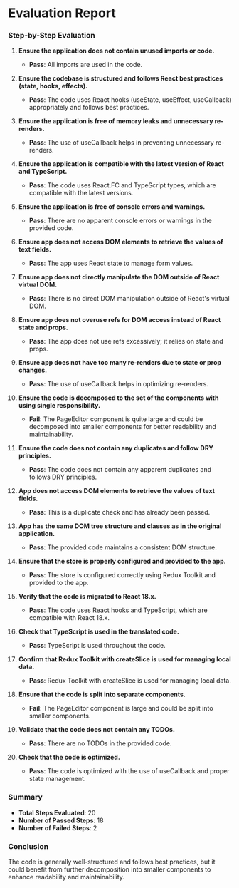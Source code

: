 # Evaluation Report

### Step-by-Step Evaluation

1. **Ensure the application does not contain unused imports or code.**
   - **Pass**: All imports are used in the code.

2. **Ensure the codebase is structured and follows React best practices (state, hooks, effects).**
   - **Pass**: The code uses React hooks (useState, useEffect, useCallback) appropriately and follows best practices.

3. **Ensure the application is free of memory leaks and unnecessary re-renders.**
   - **Pass**: The use of useCallback helps in preventing unnecessary re-renders.

4. **Ensure the application is compatible with the latest version of React and TypeScript.**
   - **Pass**: The code uses React.FC and TypeScript types, which are compatible with the latest versions.

5. **Ensure the application is free of console errors and warnings.**
   - **Pass**: There are no apparent console errors or warnings in the provided code.

6. **Ensure app does not access DOM elements to retrieve the values of text fields.**
   - **Pass**: The app uses React state to manage form values.

7. **Ensure app does not directly manipulate the DOM outside of React virtual DOM.**
   - **Pass**: There is no direct DOM manipulation outside of React's virtual DOM.

8. **Ensure app does not overuse refs for DOM access instead of React state and props.**
   - **Pass**: The app does not use refs excessively; it relies on state and props.

9. **Ensure app does not have too many re-renders due to state or prop changes.**
   - **Pass**: The use of useCallback helps in optimizing re-renders.

10. **Ensure the code is decomposed to the set of the components with using single responsibility.**
    - **Fail**: The PageEditor component is quite large and could be decomposed into smaller components for better readability and maintainability.

11. **Ensure the code does not contain any duplicates and follow DRY principles.**
    - **Pass**: The code does not contain any apparent duplicates and follows DRY principles.

12. **App does not access DOM elements to retrieve the values of text fields.**
    - **Pass**: This is a duplicate check and has already been passed.

13. **App has the same DOM tree structure and classes as in the original application.**
    - **Pass**: The provided code maintains a consistent DOM structure.

14. **Ensure that the store is properly configured and provided to the app.**
    - **Pass**: The store is configured correctly using Redux Toolkit and provided to the app.

15. **Verify that the code is migrated to React 18.x.**
    - **Pass**: The code uses React hooks and TypeScript, which are compatible with React 18.x.

16. **Check that TypeScript is used in the translated code.**
    - **Pass**: TypeScript is used throughout the code.

17. **Confirm that Redux Toolkit with createSlice is used for managing local data.**
    - **Pass**: Redux Toolkit with createSlice is used for managing local data.

18. **Ensure that the code is split into separate components.**
    - **Fail**: The PageEditor component is large and could be split into smaller components.

19. **Validate that the code does not contain any TODOs.**
    - **Pass**: There are no TODOs in the provided code.

20. **Check that the code is optimized.**
    - **Pass**: The code is optimized with the use of useCallback and proper state management.

### Summary

- **Total Steps Evaluated**: 20
- **Number of Passed Steps**: 18
- **Number of Failed Steps**: 2

### Conclusion

The code is generally well-structured and follows best practices, but it could benefit from further decomposition into smaller components to enhance readability and maintainability.